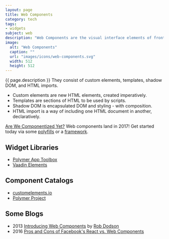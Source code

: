 ```yaml
---
layout: page
title: Web Components
category: tech
tags:
- widgets
subject: web
description: "Web Components are the visual interface elements of front-end applications."
image:
  alt: "Web Components"
  caption: ""
  url: "images/icons/web-components.svg"
  width: 512
  height: 512
---
```


{{ page.description }}
They consist of custom elements, templates, shadow DOM, and HTML imports.

* Custom elements are new HTML elements, created imperatively.
* Templates are sections of HTML to be used by scripts.
* Shadow DOM is encapsulated DOM and styling - with composition.
* HTML import is a way of including one HTML document in another, declaratively.

[Are We Componentized Yet?](https://jonrimmer.github.io/are-we-componentized-yet/)
Web components land in 2017!
Get started today via some [polyfills]({{site.baseurl}}tech/polyfills.html) or a
[framework]({{site.baseurl}}tech/js-frameworks.html).

Widget Libraries
---------
* [Polymer App Toolbox](https://www.polymer-project.org/1.0/toolbox/)
* [Vaadin Elements](https://vaadin.com/elements)

Component Catalogs
--------
* [customelements.io](https://customelements.io/)
* [Polymer Project](https://elements.polymer-project.org/)

Some Blogs
-----
* 2013 [Introducing Web Components](https://css-tricks.com/modular-future-web-components/)  by [Rob Dodson](http://twitter.com/rob_dodson)
* 2016 [Pros and Cons of Facebook's React vs. Web Components](https://programmers.stackexchange.com/questions/225400/pros-and-cons-of-facebooks-react-vs-web-components-polymer)
